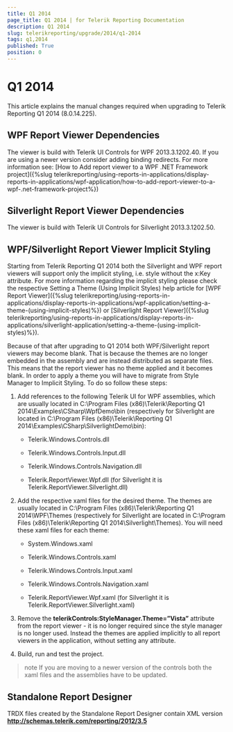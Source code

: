 ```yaml
---
title: Q1 2014
page_title: Q1 2014 | for Telerik Reporting Documentation
description: Q1 2014
slug: telerikreporting/upgrade/2014/q1-2014
tags: q1,2014
published: True
position: 0
---
```


# Q1 2014



This article explains the manual changes required when upgrading to Telerik Reporting Q1 2014 (8.0.14.225).

## WPF Report Viewer Dependencies

The viewer is build with Telerik UI Controls for WPF 2013.3.1202.40. If you are using a newer version consider adding binding redirects. For more information see:           [How to Add report viewer to a WPF .NET Framework project]({%slug telerikreporting/using-reports-in-applications/display-reports-in-applications/wpf-application/how-to-add-report-viewer-to-a-wpf-.net-framework-project%})

## Silverlight Report Viewer Dependencies

The viewer is build with Telerik UI Controls for Silverlight 2013.3.1202.50.         

## WPF/Silverlight Report Viewer Implicit Styling

Starting from Telerik Reporting Q1 2014 both the Silverlight and WPF report viewers will support only the implicit styling, i.e. style without the x:Key attribute. For more information regarding the implicit styling please check the respective Setting a Theme (Using Implicit Styles) help article for [WPF Report Viewer]({%slug telerikreporting/using-reports-in-applications/display-reports-in-applications/wpf-application/setting-a-theme-(using-implicit-styles)%}) or [Silverlight Report Viewer]({%slug telerikreporting/using-reports-in-applications/display-reports-in-applications/silverlight-application/setting-a-theme-(using-implicit-styles)%}).         

Because of that after upgrading to Q1 2014 both WPF/Silverlight report viewers may become blank. That is because the themes are no longer embedded in the assembly and are instead distributed as separate files. This means that the report viewer has no theme applied and it becomes blank. In order to apply a theme you will have to migrate from Style Manager to Implicit Styling. To do so follow these steps:         

1. Add references to the following Telerik UI for WPF assemblies, which are usually located in C:\Program Files (x86)\Telerik\Reporting Q1 2014\Examples\CSharp\WpfDemo\bin (respectively for Silverlight are located in C:\Program Files (x86)\Telerik\Reporting Q1 2014\Examples\CSharp\SilverlightDemo\bin):             

   + Telerik.Windows.Controls.dll                 

   + Telerik.Windows.Controls.Input.dll                 

   + Telerik.Windows.Controls.Navigation.dll                 

   + Telerik.ReportViewer.Wpf.dll (for Silverlight it is Telerik.ReportViewer.Silverlight.dll)                 

1. Add the respective xaml files for the desired theme. The themes are usually located in C:\Program Files (x86)\Telerik\Reporting Q1 2014\WPF\Themes (respectively for Silverlight are located in C:\Program Files (x86)\Telerik\Reporting Q1 2014\Silverlight\Themes). You will need these xaml files for each theme:             

   + System.Windows.xaml                 

   + Telerik.Windows.Controls.xaml                 

   + Telerik.Windows.Controls.Input.xaml                 

   + Telerik.Windows.Controls.Navigation.xaml                 

   + Telerik.ReportViewer.Wpf.xaml (for Silverlight it is Telerik.ReportViewer.Silverlight.xaml)                 

1. Remove the __telerikControls:StyleManager.Theme=”Vista”__ attribute from the report viewer - it is no longer required since the style manager is no longer used. Instead the themes are applied implicitly to all report viewers in the application, without setting any attribute.             

1. Build, run and test the project.             

>note If you are moving to a newer version of the controls both the xaml files and the assemblies have to be updated.           


## Standalone Report Designer

TRDX files created by the Standalone Report Designer contain XML version __http://schemas.telerik.com/reporting/2012/3.5__
